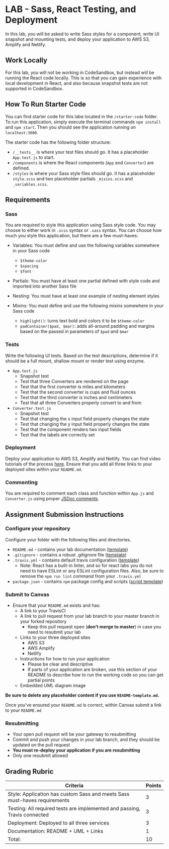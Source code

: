 # LAB - Sass, React Testing, and Deployment

In this lab, you will be asked to write Sass styles for a component, write UI snapshot and mounting tests, and deploy your application to AWS S3, Amplify and Netlify.

## Work Locally

For this lab, you will not be working in CodeSandbox, but instead will be running the React code locally. This is so that you can gain experience with local development in React, and also because snapshot tests are not supported in CodeSandbox.

## How To Run Starter Code

You can find starter code for this labe located in the `/starter-code` folder. To run this application, simply execute the terminal commands `npm install` and `npm start`. Then you should see the application running on `localhost:3000`.

The starter code has the following folder structure:

-   `/__tests__` is where your test files should go. It has a placeholder `App.test.js` to start.
-   `/components` is where the React components (`App` and `Converter`) are defined.
-   `/styles` is where your Sass style files should go. It has a placeholder `style.scss` and two placeholder partials `_mixins.scss` and `_variables.scss`.

## Requirements

### Sass

You are required to style this application using Sass style code. You may choose to either work in `.scss` syntax or `.sass` syntax. You can choose how much you style this application, but there are a few must-haves:

-   Variables: You must define and use the following variables somewhere in your Sass code
    -   `$theme-color`
    -   `$spacing`
    -   `$font`
-   Partials: You must have at least one partial defined with style code and imported into another Sass file
-   Nesting: You must have at least one example of nesting element styles
-   Mixins: You must define and use the following mixins somewhere in your Sass code

    -   `highlight()`: turns text bold and colors it to be `$theme-color`
    -   `padContainer($pad, $mar)`: adds all-around padding and margins based on the passed in parameters of `$pad` and `$mar`

### Tests

Write the following UI tests. Based on the test descriptions, determine if it should be a full mount, shallow mount or render test using enzyme.

-   `App.test.js`
    -   Snapshot test
    -   Test that three Converters are rendered on the page
    -   Test that the first converter is miles and kilometers
    -   Test that the second converter is cups and fluid ounces
    -   Test that the third converter is inches and centimeters
    -   Test that all three Converters properly convert to and from
-   `Converter.test.js`
    -   Snapshot test
    -   Test that changing the x input field properly changes the state
    -   Test that changing the y input field properly changes the state
    -   Test that the component renders two input fields
    -   Test that the labels are correctly set

### Deployment

Deploy your application to AWS S3, Amplify and Netlify. You can find video tutorials of the process [here](../README.md#Deploying). Ensure that you add all three links to your deployed sites within your `README.md`.

### Commenting

You are required to comment each class and function within `App.js` and `Converter.js` using proper [JSDoc comments](https://devhints.io/jsdoc).

## Assignment Submission Instructions

### Configure your repository

Configure your folder with the following files and directories.

-   `README.md` - contains your lab documentation ([template](https://github.com/codefellows/seattle-javascript-401n14/blob/master/reference/submission-instructions/labs/README-template.md))
-   `.gitignore` - contains a robust .gitignore file ([template](https://github.com/codefellows/seattle-javascript-401n14/blob/master/configs/.gitignore))
-   `.travis.yml` - contains default travis configuration ([template](https://github.com/codefellows/seattle-javascript-401n14/blob/master/configs/.travis.yml))
    - Note: React has a built-in linter, and so for react labs you do not need to have ESLint or any ESLint configuration files. Also, be sure to remove the `npm run lint` command from your `.travis.yml`
-   `package.json` - contains `npm` package config and scripts ([script template](https://github.com/codefellows/seattle-javascript-401n14/blob/master/configs/package.json.notes))

### Submit to Canvas

-   Ensure that your `README.md` exists and has:
    -   A link to your TravisCI
    -   A link to pull request from your lab branch to your master branch in your forked repository
        -   Keep this pull request open (**don't merge to master**) in case you need to resubmit your lab
    -   Links to your three deployed sites
        -   AWS S3
        -   AWS Amplify
        -   Netlify
    -   Instructions for how to run your application
        -   Please be clear and descriptive
        -   If parts of your application are broken, use this section of your README to describe how to run the working code so you can get partial points
    -   Embedded UML diagram image

**Be sure to delete any placeholder content if you use `README-template.md`.**

Once you've ensured your `README.md` is correct, within Canvas submit a link to your `README.md`

### Resubmitting

-   Your open pull request will be your gateway to resubmitting
-   Commit and push your changes in your lab branch, and they should be updated on the pull request
-   **You must re-deploy your application if you are resubmitting**
-   Only one resubmit allowed

## Grading Rubric

| Criteria                                                                  | Points |
| ------------------------------------------------------------------------- | ------ |
| Style: Application has custom Sass and meets Sass must-haves requirements | 3      |
| Testing: All required tests are implemented and passing, Travis connected | 3      |
| Deployment: Deployed to all three services                                | 3      |
| Documentation: README + UML + Links                                       | 1      |
| Total:                                                                    | 10     |
